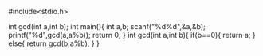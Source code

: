 #include<stdio.h>

int gcd(int a,int b);
int main(){
	int a,b;
	scanf("%d%d",&a,&b);
	printf("%d",gcd(a,a%b));
	return 0;
} 
int gcd(int a,int b){
	if(b==0){
		return a;
	}
	else{
		return gcd(b,a%b);
	}
}
